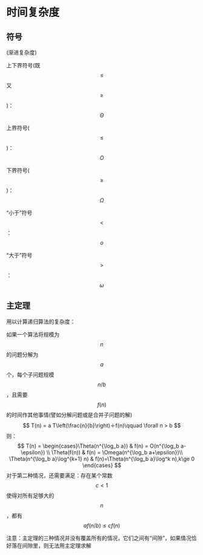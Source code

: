 # 时间复杂度

## 符号

(渐进复杂度)

上下界符号(既$$\leq$$又$$\geq$$)：$$\Theta$$

上界符号($$\leq$$)：$$O$$

下界符号($$\geq$$)：$$\Omega$$

“小于”符号$$<$$：$$o$$

“大于”符号$$>$$：$$\omega$$

## 主定理

用以计算递归算法的复杂度：

如果一个算法将规模为$$n$$的问题分解为$$a$$个，每个子问题规模$$n/b$$，且需要$$f(n)$$的时间作其他事情(譬如分解问题或是合并子问题的解)
$$
T(n) = a T\left(\frac{n}{b}\right)＋f(n)\qquad \forall n > b
$$
则：
$$
T(n) = \begin{cases}\Theta(n^{\log_b a}) & f(n) = O(n^{\log_b a-\epsilon}) \\ \Theta(f(n)) & f(n) = \Omega(n^{\log_b a+\epsilon})\\ \Theta(n^{\log_b a}\log^{k+1} n) & f(n)=\Theta(n^{\log_b a}\log^k n),k\ge 0 \end{cases}
$$
对于第二种情况，还需要满足：存在某个常数$$c<1$$使得对所有足够大的$$n$$，都有$$af(n/b)\leq cf(n)$$

注意：主定理的三种情况并没有覆盖所有的情况，它们之间有“间隙”，如果情况恰好落在间隙里，则无法用主定理求解
